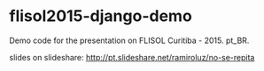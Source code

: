 # flisol2015-django-demo

Demo code for the presentation on FLISOL Curitiba - 2015. pt_BR.

slides on slideshare: http://pt.slideshare.net/ramiroluz/no-se-repita
